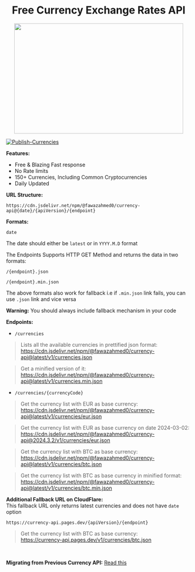 <h1 align="center">Free Currency Exchange Rates API</h1> 

<p align="center">
  <img width="460" height="300" src="https://github.com/fawazahmed0/currency-api/raw/1/money.jpg">
</p>

[![Publish-Currencies](https://github.com/fawazahmed0/exchange-api/actions/workflows/run.yml/badge.svg)](https://github.com/fawazahmed0/exchange-api/actions/workflows/run.yml)


**Features:**
- Free & Blazing Fast response
- No Rate limits
- 150+ Currencies, Including Common Cryptocurrencies
- Daily Updated


**URL Structure:**

`https://cdn.jsdelivr.net/npm/@fawazahmed0/currency-api@{date}/{apiVersion}/{endpoint}`

**Formats:**

`date`

The date should either be `latest` or in `YYYY.M.D` format <br>

The Endpoints Supports HTTP GET Method and returns the data in two formats:

`/{endpoint}.json`

`/{endpoint}.min.json`

The above formats also work for fallback i.e if `.min.json` link fails, you can use `.json` link and vice versa

**Warning:** You should always include fallback mechanism in your code


**Endpoints:**

- `/currencies`<br>
> Lists all the available currencies in prettified json format:<br>
 https://cdn.jsdelivr.net/npm/@fawazahmed0/currency-api@latest/v1/currencies.json <br>

> Get a minified version of it:<br>
https://cdn.jsdelivr.net/npm/@fawazahmed0/currency-api@latest/v1/currencies.min.json <br>

- `/currencies/{currencyCode}`<br>
> Get the currency list with EUR as base currency:<br>
https://cdn.jsdelivr.net/npm/@fawazahmed0/currency-api@latest/v1/currencies/eur.json <br>

> Get the currency list with EUR as base currency on date 2024-03-02:<br>
https://cdn.jsdelivr.net/npm/@fawazahmed0/currency-api@2024.3.2/v1/currencies/eur.json <br>

> Get the currency list with BTC as base currency:<br>
https://cdn.jsdelivr.net/npm/@fawazahmed0/currency-api@latest/v1/currencies/btc.json <br>

> Get the currency list with BTC as base currency in minified format:<br>
https://cdn.jsdelivr.net/npm/@fawazahmed0/currency-api@latest/v1/currencies/btc.min.json <br>

**Additional Fallback URL on CloudFlare:** <br>
This fallback URL only returns latest currencies and does not have `date` option

`https://currency-api.pages.dev/{apiVersion}/{endpoint}`

> Get the currency list with BTC as base currency:<br>
https://currency-api.pages.dev/v1/currencies/btc.json
<br>

**Migrating from Previous Currency API:** [Read this](https://github.com/fawazahmed0/exchange-api/blob/main/MIGRATION.md)


